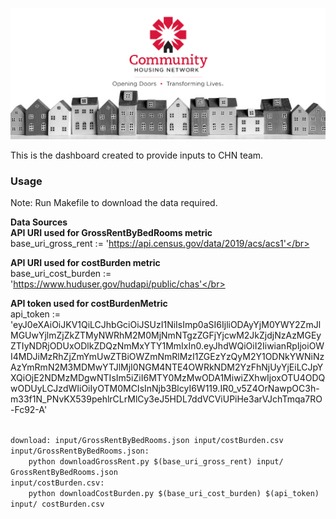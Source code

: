 ![CHN_logo](CHN_logo.png) 

This is the dashboard created to provide inputs to CHN team.

### Usage
Note: Run Makefile to download the data required. 

**Data Sources**
<br>**API URI used for GrossRentByBedRooms metric**
<br>base_uri_gross_rent := 'https://api.census.gov/data/2019/acs/acs1'</br>

**API URI used for costBurden metric**
<br>base_uri_cost_burden := 'https://www.huduser.gov/hudapi/public/chas'</br>

**API token used for costBurdenMetric**
<br>api_token := 'eyJ0eXAiOiJKV1QiLCJhbGciOiJSUzI1NiIsImp0aSI6IjliODAyYjM0YWY2ZmJlMGUwYjlmZjZkZTMyNWRhM2M0MjNmNTgzZGFjYjcwM2JkZjdjNzAzMGEyZTIyNDRjODUxODlkZDQzNmMxYTY1MmIxIn0.eyJhdWQiOiI2IiwianRpIjoiOWI4MDJiMzRhZjZmYmUwZTBiOWZmNmRlMzI1ZGEzYzQyM2Y1ODNkYWNiNzAzYmRmN2M3MDMwYTJlMjI0NGM4NTE4OWRkNDM2YzFhNjUyYjEiLCJpYXQiOjE2NDMzMDgwNTIsIm5iZiI6MTY0MzMwODA1MiwiZXhwIjoxOTU4ODQwODUyLCJzdWIiOiIyOTM0MCIsInNjb3BlcyI6W119.IR0_v5Z4OrNawpOC3h-m33f1N_PNvKX539pehlrCLrMlCy3eJ5HDL7ddVCViUPiHe3arVJchTmqa7RO-Fc92-A'</br>

<code>
download: input/GrossRentByBedRooms.json input/costBurden.csv</code>

<code>
input/GrossRentByBedRooms.json:
	python downloadGrossRent.py $(base_uri_gross_rent) input/ GrossRentByBedRooms.json</code>

<code>
input/costBurden.csv:
	python downloadCostBurden.py $(base_uri_cost_burden) $(api_token) input/ costBurden.csv </code></code>